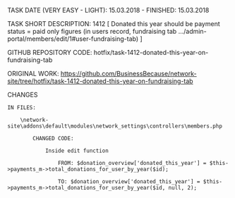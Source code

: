 TASK DATE (VERY EASY - LIGHT): 15.03.2018 - FINISHED: 15.03.2018


TASK SHORT DESCRIPTION: 1412 [
								Donated this year should be payment status = paid only figures 
								(in users record, fundraising tab .../admin-portal/members/edit/1#user-fundraising-tab)
							]

GITHUB REPOSITORY CODE: hotfix/task-1412-donated-this-year-on-fundraising-tab


ORIGINAL WORK: https://github.com/BusinessBecause/network-site/tree/hotfix/task-1412-donated-this-year-on-fundraising-tab


CHANGES
 
	IN FILES: 
		
		\network-site\addons\default\modules\network_settings\controllers\members.php

			CHANGED CODE:
			
				Inside edit function 
			
					FROM: $donation_overview['donated_this_year'] = $this->payments_m->total_donations_for_user_by_year($id);
					
					TO: $donation_overview['donated_this_year'] = $this->payments_m->total_donations_for_user_by_year($id, null, 2);

